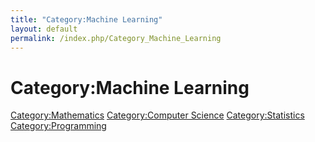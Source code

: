 ```yaml
---
title: "Category:Machine Learning"
layout: default
permalink: /index.php/Category_Machine_Learning
---
```


# Category:Machine Learning

[Category:Mathematics](Category_Mathematics)
[Category:Computer Science](Category_Computer_Science)
[Category:Statistics](Category_Statistics)
[Category:Programming](Category_Programming)